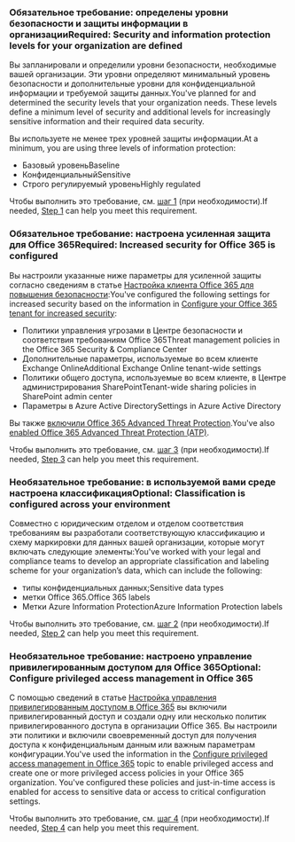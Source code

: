 <a name="crit-infoprotect-step1"></a>
### <a name="required-security-and-information-protection-levels-for-your-organization-are-defined"></a><span data-ttu-id="a72e4-101">Обязательное требование: определены уровни безопасности и защиты информации в организации</span><span class="sxs-lookup"><span data-stu-id="a72e4-101">Required: Security and information protection levels for your organization are defined</span></span>

<span data-ttu-id="a72e4-p101">Вы запланировали и определили уровни безопасности, необходимые вашей организации. Эти уровни определяют минимальный уровень безопасности и дополнительные уровни для конфиденциальной информации и требуемой защиты данных.</span><span class="sxs-lookup"><span data-stu-id="a72e4-p101">You've planned for and determined the security levels that your organization needs. These levels define a minimum level of security and additional levels for increasingly sensitive information and their required data security.</span></span>

<span data-ttu-id="a72e4-104">Вы используете не менее трех уровней защиты информации.</span><span class="sxs-lookup"><span data-stu-id="a72e4-104">At a minimum, you are using three levels of information protection:</span></span>

- <span data-ttu-id="a72e4-105">Базовый уровень</span><span class="sxs-lookup"><span data-stu-id="a72e4-105">Baseline</span></span>
- <span data-ttu-id="a72e4-106">Конфиденциальный</span><span class="sxs-lookup"><span data-stu-id="a72e4-106">Sensitive</span></span>
- <span data-ttu-id="a72e4-107">Строго регулируемый уровень</span><span class="sxs-lookup"><span data-stu-id="a72e4-107">Highly regulated</span></span>

<span data-ttu-id="a72e4-108">Чтобы выполнить это требование, см. [шаг 1](../infoprotect-define-sec-infoprotect-levels.md) (при необходимости).</span><span class="sxs-lookup"><span data-stu-id="a72e4-108">If needed, [Step 1](../infoprotect-define-sec-infoprotect-levels.md) can help you meet this requirement.</span></span> 

<a name="crit-infoprotect-step4"></a>
### <a name="required-increased-security-for-office-365-is-configured"></a><span data-ttu-id="a72e4-109">Обязательное требование: настроена усиленная защита для Office 365</span><span class="sxs-lookup"><span data-stu-id="a72e4-109">Required: Increased security for Office 365 is configured</span></span>

<span data-ttu-id="a72e4-110">Вы настроили указанные ниже параметры для усиленной защиты согласно сведениям в статье [Настройка клиента Office 365 для повышения безопасности](https://support.office.com/article/Configure-your-Office-365-tenant-for-increased-security-8d274fe3-db51-4107-ba64-865e7155b355):</span><span class="sxs-lookup"><span data-stu-id="a72e4-110">You've configured the following settings for increased security based on the information in [Configure your Office 365 tenant for increased security](https://support.office.com/article/Configure-your-Office-365-tenant-for-increased-security-8d274fe3-db51-4107-ba64-865e7155b355):</span></span>

- <span data-ttu-id="a72e4-111">Политики управления угрозами в Центре безопасности и соответствия требованиям Office 365</span><span class="sxs-lookup"><span data-stu-id="a72e4-111">Threat management policies in the Office 365 Security & Compliance Center</span></span>
- <span data-ttu-id="a72e4-112">Дополнительные параметры, используемые во всем клиенте Exchange Online</span><span class="sxs-lookup"><span data-stu-id="a72e4-112">Additional Exchange Online tenant-wide settings</span></span>
- <span data-ttu-id="a72e4-113">Политики общего доступа, используемые во всем клиенте, в Центре администрирования SharePoint</span><span class="sxs-lookup"><span data-stu-id="a72e4-113">Tenant-wide sharing policies in SharePoint admin center</span></span>
- <span data-ttu-id="a72e4-114">Параметры в Azure Active Directory</span><span class="sxs-lookup"><span data-stu-id="a72e4-114">Settings in Azure Active Directory</span></span>

<span data-ttu-id="a72e4-115">Вы также [включили Office 365 Advanced Threat Protection](https://support.office.com/article/Office-365-ATP-for-SharePoint-OneDrive-and-Microsoft-Teams-26261670-db33-4c53-b125-af0662c34607#turniton).</span><span class="sxs-lookup"><span data-stu-id="a72e4-115">You've also [enabled Office 365 Advanced Threat Protection (ATP)](https://support.office.com/article/Office-365-ATP-for-SharePoint-OneDrive-and-Microsoft-Teams-26261670-db33-4c53-b125-af0662c34607#turniton).</span></span>

<span data-ttu-id="a72e4-116">Чтобы выполнить это требование, см. [шаг 3](../infoprotect-configure-increased-security-office-365.md) (при необходимости).</span><span class="sxs-lookup"><span data-stu-id="a72e4-116">If needed, [Step 3](../infoprotect-configure-increased-security-office-365.md) can help you meet this requirement.</span></span> 

<a name="crit-infoprotect-step3"></a>
### <a name="optional-classification-is-configured-across-your-environment"></a><span data-ttu-id="a72e4-117">Необязательное требование: в используемой вами среде настроена классификация</span><span class="sxs-lookup"><span data-stu-id="a72e4-117">Optional: Classification is configured across your environment</span></span>

<span data-ttu-id="a72e4-118">Совместно с юридическим отделом и отделом соответствия требованиям вы разработали соответствующую классификацию и схему маркировки для данных вашей организации, которые могут включать следующие элементы:</span><span class="sxs-lookup"><span data-stu-id="a72e4-118">You've worked with your legal and compliance teams to develop an appropriate classification and labeling scheme for your organization’s data, which can include the following:</span></span>

- <span data-ttu-id="a72e4-119">типы конфиденциальных данных;</span><span class="sxs-lookup"><span data-stu-id="a72e4-119">Sensitive data types</span></span>
- <span data-ttu-id="a72e4-120">метки Office 365.</span><span class="sxs-lookup"><span data-stu-id="a72e4-120">Office 365 labels</span></span>
- <span data-ttu-id="a72e4-121">Метки Azure Information Protection</span><span class="sxs-lookup"><span data-stu-id="a72e4-121">Azure Information Protection labels</span></span>

<span data-ttu-id="a72e4-122">Чтобы выполнить это требование, см. [шаг 2](../infoprotect-configure-classification.md) (при необходимости).</span><span class="sxs-lookup"><span data-stu-id="a72e4-122">If needed, [Step 2](../infoprotect-configure-classification.md) can help you meet this requirement.</span></span> 

<a name="crit-infoprotect-step5"></a>
### <a name="optional-configure-privileged-access-management-in-office-365"></a><span data-ttu-id="a72e4-123">Необязательное требование: настроено управление привилегированным доступом для Office 365</span><span class="sxs-lookup"><span data-stu-id="a72e4-123">Optional: Configure privileged access management in Office 365</span></span>

<span data-ttu-id="a72e4-p102">С помощью сведений в статье [Настройка управления привилегированным доступом в Office 365](https://docs.microsoft.com/office365/securitycompliance/privileged-access-management-configuration) вы включили привилегированный доступ и создали одну или несколько политик привилегированного доступа в организации Office 365. Вы настроили эти политики и включили своевременный доступ для получения доступа к конфиденциальным данным или важным параметрам конфигурации.</span><span class="sxs-lookup"><span data-stu-id="a72e4-p102">You've used the information in the [Configure privileged access management in Office 365](https://docs.microsoft.com/office365/securitycompliance/privileged-access-management-configuration) topic to enable privileged access  and create one or more privileged access policies in your Office 365 organization. You've configured these policies and just-in-time access is enabled for access to sensitive data or access to critical configuration settings.</span></span>

<span data-ttu-id="a72e4-126">Чтобы выполнить это требование, см. [шаг 4](../infoprotect-configure-privileged-access-management.md) (при необходимости).</span><span class="sxs-lookup"><span data-stu-id="a72e4-126">If needed, [Step 4](../infoprotect-configure-privileged-access-management.md) can help you meet this requirement.</span></span> 
